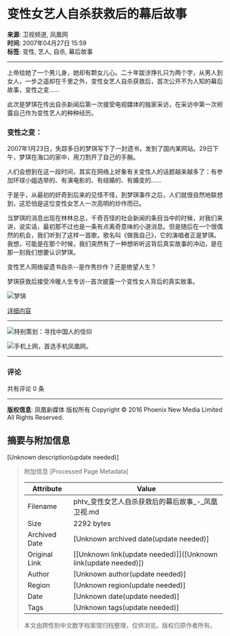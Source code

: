 # 变性女艺人自杀获救后的幕后故事

**来源**: 卫视频道, 凤凰网  
**时间**: 2007年04月27日 15:59  
**标签**: 变性, 艺人, 自杀, 幕后故事

---

上帝给她了一个男儿身，她却有颗女儿心。二十年跋涉挣扎只为两个字，从男人到女人，一步之遥却在千里之外，变性女艺人自杀获救后，首次公开不为人知的幕后故事，变性之变……

此次是梦琪在传出自杀新闻后第一次接受电视媒体的独家采访，在采访中第一次袒露自己作为变性艺人的种种经历。

### 变性之变：

2007年1月23日，失踪多日的梦琪写下了一封遗书，发到了国内某网站。29日下午，梦琪在海口的家中，用刀割开了自己的手腕。

人们会想到在这一段时间，其实在网络上好象有关变性人的话题越来越多了：有参加环球小姐选举的、有演电影的、有结婚的、有婚变的……

于是乎，从最初的好奇到后来的见怪不怪，到梦琪事件之后，人们就很自然地联想到，这恐怕是这位变性女艺人一次高明的炒作而已。

当梦琪的消息出现在林林总总，千奇百怪的社会新闻的条目当中的时候，对我们来讲，说实话，最初那不过也是一条有点离奇意味的小道消息。但是随后在一个很偶然的机会，我们听到了这样一首歌，歌名叫《做我自己》，它的演唱者正是梦琪。我想，可能是在那个时候，我们突然有了一种想听听这背后真实故事的冲动，是在那一刻我们想要认识梦琪。

变性艺人网络留遗书自杀--是作秀抄作？还是绝望人生？

梦琪获救后接受冷暖人生专访--首次披露一个变性女人背后的真实故事。

![梦琪](http://img.ifeng.com/res/200610/1017_408.gif)

[详细内容](http://blog.ifeng.com/index.php/uid_620203_action_viewspace_itemid_773241)

---

![特别策划：寻找中国人的信仰](http://img.ifeng.com/tres/pub_res/final_image/websj01.gif)

![手机上网，首选手机凤凰网。](http://img.ifeng.com/tres/pub_res/final_image/websj03.gif)

---

### 评论

共有评论 0 条  

---

**版权信息**: 凤凰新媒体 版权所有 Copyright © 2016 Phoenix New Media Limited All Rights Reserved.

## 摘要与附加信息

<!-- tcd_abstract -->
[Unknown description(update needed)]
<!-- tcd_abstract_end -->

> 附加信息 [Processed Page Metadata]
>
> | Attribute       | Value                                  |
> |-----------------|----------------------------------------|
> | Filename        | phtv_变性女艺人自杀获救后的幕后故事_-_凤凰卫视.md                             |
> | Size            | 2292 bytes                           |
> | Archived Date   | [Unknown archived date(update needed)]                             |
> | Original Link   | [[Unknown link(update needed)]]([Unknown link(update needed)])                       |
> | Author          | [Unknown author(update needed)]                               |
> | Region          | [Unknown region(update needed)]                               |
> | Date            | [Unknown date(update needed)]                                 |
> | Tags            | [Unknown tags(update needed)]                                 |
>
> 本文由跨性别中文数字档案馆归档整理，仅供浏览。版权归原作者所有。
>